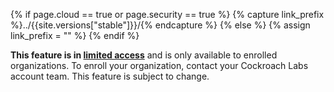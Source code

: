 {% if page.cloud == true or page.security == true %}
  {% capture link_prefix %}../{{site.versions["stable"]}}/{% endcapture %}
{% else %}
  {% assign link_prefix = "" %}
{% endif %}

**This feature is in [limited access]({{link_prefix}}cockroachdb-feature-availability.html)** and is only available to enrolled organizations. To enroll your organization, contact your Cockroach Labs account team. This feature is subject to change.
